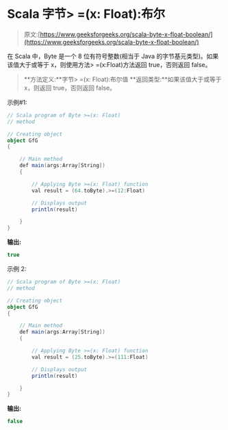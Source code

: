 # Scala 字节> =(x: Float):布尔

> 原文:[https://www.geeksforgeeks.org/scala-byte-x-float-boolean/](https://www.geeksforgeeks.org/scala-byte-x-float-boolean/)

在 Scala 中，Byte 是一个 8 位有符号整数(相当于 Java 的字节基元类型)。如果该值大于或等于 x，则使用方法> =(x:Float)方法返回 true，否则返回 false。

> **方法定义:**字节> =(x: Float):布尔值
> **返回类型:**如果该值大于或等于 x，则返回 true，否则返回 false。

示例#1:

```scala
// Scala program of Byte >=(x: Float)
// method 

// Creating object 
object GfG 
{ 

    // Main method 
    def main(args:Array[String]) 
    { 

        // Applying Byte >=(x: Float) function 
        val result = (64.toByte).>=(12:Float) 

        // Displays output 
        println(result) 

    } 
} 
```

**输出:**

```scala
true
```

示例 2:

```scala
// Scala program of Byte >=(x: Float)
// method 

// Creating object 
object GfG 
{ 

    // Main method 
    def main(args:Array[String]) 
    { 

        // Applying Byte >=(x: Float) function 
        val result = (25.toByte).>=(111:Float) 

        // Displays output 
        println(result) 

    } 
} 
```

**输出:**

```scala
false
```